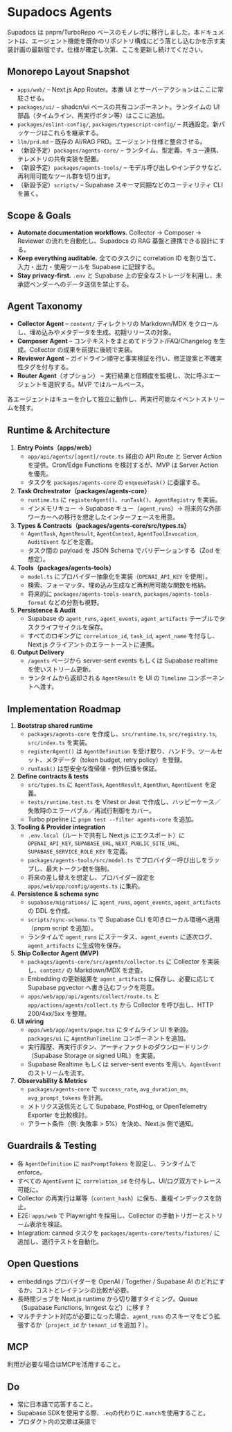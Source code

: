 # Supadocs Agents

Supadocs は pnpm/TurboRepo ベースのモノレポに移行しました。本ドキュメントは、エージェント機能を既存のリポジトリ構成にどう落とし込むかを示す実装計画の最新版です。仕様が確定し次第、ここを更新し続けてください。

## Monorepo Layout Snapshot
- `apps/web/` – Next.js App Router。本番 UI とサーバーアクションはここに常駐させる。
- `packages/ui/` – shadcn/ui ベースの共有コンポーネント。ランタイムの UI 部品（タイムライン、再実行ボタン等）はここに追加。
- `packages/eslint-config/`, `packages/typescript-config/` – 共通設定。新パッケージはこれらを継承する。
- `llm/prd.md` – 既存の AI/RAG PRD。エージェント仕様と整合させる。
- （新設予定）`packages/agents-core/` – ランタイム、型定義、キュー連携、テレメトリの共有実装を配置。
- （新設予定）`packages/agents-tools/` – モデル呼び出しやインデクサなど、再利用可能なツール群を切り出す。
- （新設予定）`scripts/` – Supabase スキーマ同期などのユーティリティ CLI を置く。

## Scope & Goals
- **Automate documentation workflows.** Collector → Composer → Reviewer の流れを自動化し、Supadocs の RAG 基盤と連携できる設計にする。
- **Keep everything auditable.** 全てのタスクに correlation ID を割り当て、入力・出力・使用ツールを Supabase に記録する。
- **Stay privacy-first.** `.env` と Supabase 上の安全なストレージを利用し、未承認ベンダーへのデータ送信を禁止する。

## Agent Taxonomy
- **Collector Agent** – `content/` ディレクトリの Markdown/MDX をクロールし、埋め込みやメタデータを生成。初期リリースの対象。
- **Composer Agent** – コンテキストをまとめてドラフト/FAQ/Changelog を生成。Collector の成果を前提に後続で実装。
- **Reviewer Agent** – ガイドライン順守と事実検証を行い、修正提案と不確実性タグを付与する。
- **Router Agent**（オプション） – 実行結果と信頼度を監視し、次に呼ぶエージェントを選択する。MVP ではルールベース。

各エージェントはキューを介して独立に動作し、再実行可能なイベントストリームを残す。

## Runtime & Architecture
1. **Entry Points（apps/web）**  
   - `app/api/agents/[agent]/route.ts` 経由の API Route と Server Action を提供。Cron/Edge Functions を検討するが、MVP は Server Action を優先。  
   - タスクを `packages/agents-core` の `enqueueTask()` に委譲する。
2. **Task Orchestrator（packages/agents-core）**  
   - `runtime.ts` に `registerAgent()`、`runTask()`、`AgentRegistry` を実装。  
   - インメモリキュー → Supabase キュー（`agent_runs`）→ 将来的な外部ワーカーへの移行を想定したインターフェースを用意。
3. **Types & Contracts（packages/agents-core/src/types.ts）**  
   - `AgentTask`, `AgentResult`, `AgentContext`, `AgentToolInvocation`, `AuditEvent` などを定義。  
   - タスク間の payload を JSON Schema でバリデーションする（Zod を想定）。
4. **Tools（packages/agents-tools）**  
   - `model.ts` にプロバイダー抽象化を実装（`OPENAI_API_KEY` を使用）。  
   - 検索、フォーマッタ、埋め込み生成など再利用可能な関数を格納。  
   - 将来的に `packages/agents-tools-search`, `packages/agents-tools-format` などの分割も視野。
5. **Persistence & Audit**  
   - Supabase の `agent_runs`, `agent_events`, `agent_artifacts` テーブルでタスクライフサイクルを保存。  
   - すべてのロギングに `correlation_id`, `task_id`, `agent_name` を付与し、Next.js クライアントのエラートーストに連携。
6. **Output Delivery**  
   - `/agents` ページから server-sent events もしくは Supabase realtime を使いストリーム更新。  
   - ランタイムから返却される `AgentResult` を UI の `Timeline` コンポーネントへ渡す。

## Implementation Roadmap
1. **Bootstrap shared runtime**  
   - `packages/agents-core` を作成し、`src/runtime.ts`, `src/registry.ts`, `src/index.ts` を実装。  
   - `registerAgent()` は `AgentDefinition` を受け取り、ハンドラ、ツールセット、メタデータ（token budget, retry policy）を登録。  
   - `runTask()` は型安全な復帰値・例外伝播を保証。
2. **Define contracts & tests**  
   - `src/types.ts` に `AgentTask`, `AgentResult`, `AgentRun`, `AgentEvent` を定義。  
   - `tests/runtime.test.ts` を Vitest or Jest で作成し、ハッピーケース／失敗時のエラーバブル／再試行制御をカバー。  
   - Turbo pipeline に `pnpm test --filter agents-core` を追加。
3. **Tooling & Provider integration**  
   - `.env.local`（ルートで共有し Next.js にエクスポート）に `OPENAI_API_KEY`, `SUPABASE_URL`, `NEXT_PUBLIC_SITE_URL`, `SUPABASE_SERVICE_ROLE_KEY` を定義。  
   - `packages/agents-tools/src/model.ts` でプロバイダー呼び出しをラップし、最大トークン数を強制。  
   - 将来の差し替えを想定し、プロバイダー設定を `apps/web/app/config/agents.ts` に集約。
4. **Persistence & schema sync**  
   - `supabase/migrations/` に `agent_runs`, `agent_events`, `agent_artifacts` の DDL を作成。  
   - `scripts/sync-schema.ts` で Supabase CLI を叩きローカル環境へ適用（pnpm script を追加）。  
   - ランタイムで `agent_runs` にステータス、`agent_events` に逐次ログ、`agent_artifacts` に生成物を保存。
5. **Ship Collector Agent (MVP)**  
   - `packages/agents-core/src/agents/collector.ts` に Collector を実装し、`content/` の Markdown/MDX を走査。  
   - Embedding の更新結果を `agent_artifacts` に保存し、必要に応じて Supabase pgvector へ書き込むフックを用意。  
   - `apps/web/app/api/agents/collect/route.ts` と `app/actions/agents/collect.ts` から Collector を呼び出し、HTTP 200/4xx/5xx を整理。
6. **UI wiring**  
   - `apps/web/app/agents/page.tsx` にタイムライン UI を新設。`packages/ui` に `AgentRunTimeline` コンポーネントを追加。  
   - 実行履歴、再実行ボタン、アーティファクトのダウンロードリンク（Supabase Storage or signed URL）を実装。  
   - Supabase Realtime もしくは server-sent events を用い、`AgentEvent` のストリームを流す。
7. **Observability & Metrics**  
   - `packages/agents-core` で `success_rate`, `avg_duration_ms`, `avg_prompt_tokens` を計測。  
   - メトリクス送信先として Supabase, PostHog, or OpenTelemetry Exporter を比較検討。  
   - アラート条件（例: 失敗率 > 5%）を決め、Next.js 側で通知。

## Guardrails & Testing
- 各 `AgentDefinition` に `maxPromptTokens` を設定し、ランタイムで enforce。  
- すべての `AgentEvent` に `correlation_id` を付与し、UI/ログ双方でトレース可能に。  
- Collector の再実行は冪等（`content_hash`）に保ち、重複インデックスを防止。  
- E2E: `apps/web` で Playwright を採用し、Collector の手動トリガーとストリーム表示を検証。  
- Integration: canned タスクを `packages/agents-core/tests/fixtures/` に追加し、退行テストを自動化。

## Open Questions
- embeddings プロバイダーを OpenAI / Together / Supabase AI のどれにするか。コストとレイテンシの比較が必要。  
- 長時間ジョブを Next.js runtime から切り離すタイミング。Queue（Supabase Functions, Inngest など）に移す？  
- マルチテナント対応が必要になった場合、`agent_runs` のスキーマをどう拡張するか（`project_id` か `tenant_id` を追加？）。

## MCP
利用が必要な場合はMCPを活用すること。

## Do
- 常に日本語で応答すること。
- Supabase SDKを使用する際、`.eq`の代わりに`.match`を使用すること。
- プロダクト内の文章は英語で
